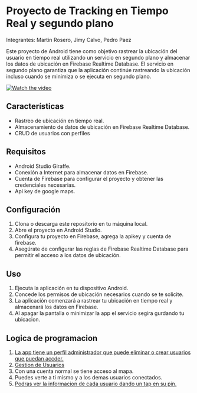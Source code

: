 # Proyecto de Tracking en Tiempo Real y segundo plano

Integrantes: Martin Rosero, Jimy Calvo, Pedro Paez

Este proyecto de Android tiene como objetivo rastrear la ubicación del usuario en tiempo real utilizando un servicio en segundo plano y almacenar los datos de ubicación en Firebase Realtime Database. El servicio en segundo plano garantiza que la aplicación continúe rastreando la ubicación incluso cuando se minimiza o se ejecuta en segundo plano.

[![Watch the video](https://i.stack.imgur.com/Vp2cE.png)](https://youtu.be/dVbXzU22j24)

## Características

- Rastreo de ubicación en tiempo real.
- Almacenamiento de datos de ubicación en Firebase Realtime Database.
- CRUD de usuarios con perfiles

## Requisitos

- Android Studio Giraffe.
- Conexión a Internet para almacenar datos en Firebase.
- Cuenta de Firebase para configurar el proyecto y obtener las credenciales necesarias.
- Api key de google maps.

## Configuración

1. Clona o descarga este repositorio en tu máquina local.
2. Abre el proyecto en Android Studio.
3. Configura tu proyecto en Firebase, agrega la apikey y cuenta de firebase.
4. Asegúrate de configurar las reglas de Firebase Realtime Database para permitir el acceso a los datos de ubicación.

## Uso

1. Ejecuta la aplicación en tu dispositivo Android.
2. Concede los permisos de ubicación necesarios cuando se te solicite.
3. La aplicación comenzará a rastrear tu ubicación en tiempo real y almacenará los datos en Firebase.
4. Al apagar la pantalla o minimizar la app el servicio segira gurdando tu ubicacion.

## Logica de programacion

1. [La app tiene un perfil administrador que puede eliminar o crear usuarios que puedan accder.](Lógica%20Mapa.md)
2. [Gestion de Usuarios](Gestión%20de%20Usuarios.md)
3. Con una cuenta normal se tiene acceso al mapa.
4. Puedes verte a ti mismo y a los demas usuarios conectados.
5. [Podras ver la informacion de cada usuario dando un tap en su pin.](Gestión%20de%20Usuarios.md)
